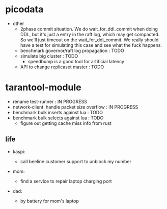 # picodata

* other
    - 2phase commit situation. We do wait_for_ddl_commit when doing DDL, but
        it's just a entry in the raft log, which may get compacted. So we'll
        just timeout on the wait_for_ddl_commit. We really should have a test
        for simulating this case and see what the fuck happens.
    - benchmark governor/raft log propagation : TODO
    - simulate big cluster : TODO
        - speedbump is a good tool for artificial latency
    - API to change replicaset master : TODO

# tarantool-module #############################################################

- rename test-runner                          : IN PROGRESS
- network-client: handle packet size overflow : IN PROGRESS
- benchmark bulk inserts against lua          : TODO
- benchmark bulk selects against lua          : TODO
    - figure out getting cache miss info from rust

## life

- kaspi:
    - call beeline customer support to unblock my number

- mom:
    - find a service to repair laptop charging port

- dad:
   - by battery for mom's laptop
